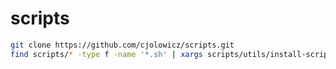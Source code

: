 scripts
=======

```bash
git clone https://github.com/cjolowicz/scripts.git
find scripts/* -type f -name '*.sh' | xargs scripts/utils/install-script.sh
```
